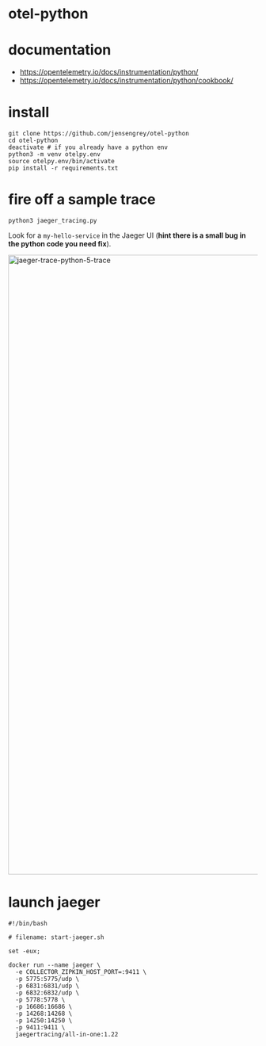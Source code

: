 # otel-python

# documentation

* https://opentelemetry.io/docs/instrumentation/python/
* https://opentelemetry.io/docs/instrumentation/python/cookbook/

# install

```
git clone https://github.com/jensengrey/otel-python
cd otel-python
deactivate # if you already have a python env
python3 -m venv otelpy.env
source otelpy.env/bin/activate
pip install -r requirements.txt
```

# fire off a sample trace

```
python3 jaeger_tracing.py
```

Look for a `my-hello-service` in the Jaeger UI (**hint there is a small bug in the python code you need fix**).

<img width="1251" alt="jaeger-trace-python-5-trace" src="https://user-images.githubusercontent.com/46599294/216196445-6507360b-0ad0-434c-a677-2c28e57cf5e0.png">


# launch jaeger

```
#!/bin/bash

# filename: start-jaeger.sh

set -eux;

docker run --name jaeger \
  -e COLLECTOR_ZIPKIN_HOST_PORT=:9411 \
  -p 5775:5775/udp \
  -p 6831:6831/udp \
  -p 6832:6832/udp \
  -p 5778:5778 \
  -p 16686:16686 \
  -p 14268:14268 \
  -p 14250:14250 \
  -p 9411:9411 \
  jaegertracing/all-in-one:1.22

```



